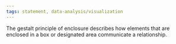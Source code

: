 ```yaml
---
tags: statement, data-analysis/visualization
---
```

The gestalt principle of enclosure describes how elements that are enclosed in a box or designated area communicate a relationship.
